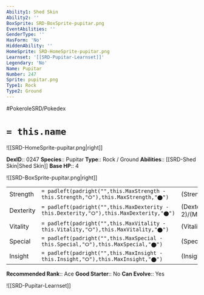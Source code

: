 ```yaml
---
Ability1: Shed Skin
Ability2: ''
BoxSprite: SRD-BoxSprite-pupitar.png
EventAbilities: ''
GenderType: ''
HasForm: 'No'
HiddenAbility: ''
HomeSprite: SRD-HomeSprite-pupitar.png
Learnset: '[[SRD-Pupitar-Learnset]]'
Legendary: 'No'
Name: Pupitar
Number: 247
Sprite: pupitar.png
Type1: Rock
Type2: Ground
---
```


#PokeroleSRD/Pokedex

# `= this.name`

![[SRD-HomeSprite-pupitar.png|right]]

**DexID**:: 0247
**Species**:: Pupitar
**Type**:: Rock / Ground
**Abilities**:: [[SRD-Shed Skin|Shed Skin]]
**Base HP**:: 4

![[SRD-BoxSprite-pupitar.png|right]]

|           |                                                                                        |                                          |
| --------- | -------------------------------------------------------------------------------------- | ---------------------------------------- |
| Strength  | `= padleft(padright("",this.MaxStrength - this.Strength,"⭘"),this.MaxStrength,"⬤")`    | (Strength::2)/(MaxStrength::5)   |
| Dexterity | `= padleft(padright("",this.MaxDexterity - this.Dexterity,"⭘"),this.MaxDexterity,"⬤")` | (Dexterity:: 2)/(MaxDexterity::4) |
| Vitality  | `= padleft(padright("",this.MaxVitality - this.Vitality,"⭘"),this.MaxVitality,"⬤")`    | (Vitality::2)/(MaxVitality::5)   |
| Special   | `= padleft(padright("",this.MaxSpecial - this.Special,"⭘"),this.MaxSpecial,"⬤")`       | (Special::2)/(MaxSpecial::4)     |
| Insight   | `= padleft(padright("",this.MaxInsight - this.Insight,"⭘"),this.MaxInsight,"⬤")`       | (Insight::2)/(MaxInsight::5)     |

**Recommended Rank**:: Ace
**Good Starter**:: No
**Can Evolve**:: Yes

![[SRD-Pupitar-Learnset]]